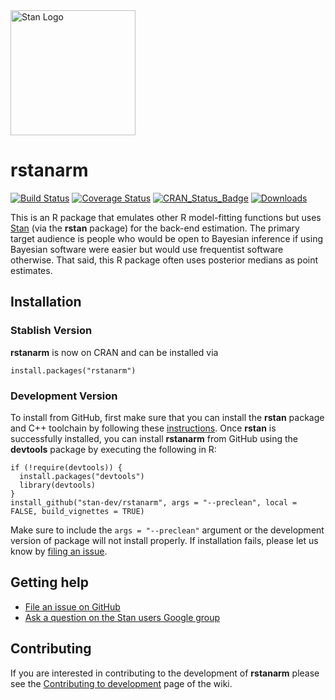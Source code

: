 <a href="http://mc-stan.org">
<img src="https://raw.githubusercontent.com/stan-dev/logos/master/logo.png" width=200 alt="Stan Logo"/>
</a>

# rstanarm

[![Build Status](https://travis-ci.org/stan-dev/rstanarm.svg?branch=master)](https://travis-ci.org/stan-dev/rstanarm) 
[![Coverage Status](https://codecov.io/github/stan-dev/rstanarm/coverage.svg?branch=master)](https://codecov.io/github/stan-dev/rstanarm?branch=master) 
[![CRAN\_Status\_Badge](http://www.r-pkg.org/badges/version/rstanarm)](http://cran.r-project.org/package=rstanarm)
[![Downloads](http://cranlogs.r-pkg.org/badges/rstanarm?color=brightgreen)](http://cran.rstudio.com/package=rstanarm)


This is an R package that emulates other R model-fitting functions but uses [Stan](http://mc-stan.org) (via the **rstan** package) 
for the back-end estimation. The primary target audience is people who would be open to Bayesian inference if using Bayesian 
software were easier but would use frequentist software otherwise. That said, this R package often uses posterior medians as 
point estimates.

## Installation

### Stablish Version

**rstanarm** is now on CRAN and can be installed via
```{r}
install.packages("rstanarm")
```

### Development Version
To install from GitHub, first make sure that you can install the **rstan** package and C++ toolchain by following these [instructions](https://github.com/stan-dev/rstan/wiki/RStan-Getting-Started). Once **rstan** is successfully installed, you can 
install **rstanarm** from GitHub using the **devtools** package by executing the following in R:

```{r}
if (!require(devtools)) {
  install.packages("devtools")
  library(devtools)
}
install_github("stan-dev/rstanarm", args = "--preclean", local = FALSE, build_vignettes = TRUE)
```

Make sure to include the `args = "--preclean"` argument or the development version of package will not install properly. If installation fails, please let us know by [filing an issue](https://github.com/stan-dev/rstanarm/issues).

## Getting help

* [File an issue on GitHub](https://github.com/stan-dev/rstanarm/issues)
* [Ask a question on the Stan users Google group](https://groups.google.com/forum/#!forum/stan-users)

## Contributing 

If you are interested in contributing to the development of **rstanarm** please see the [Contributing to development](https://github.com/stan-dev/rstanarm/wiki/Contributing-to-development) page of the wiki.
